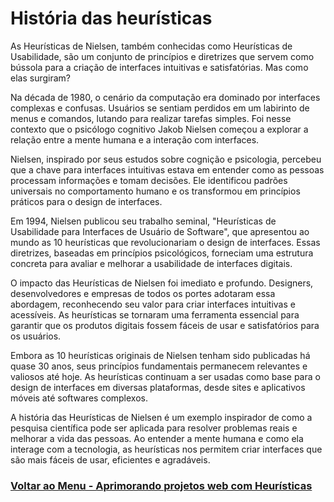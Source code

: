 # História das heurísticas

As Heurísticas de Nielsen, também conhecidas como Heurísticas de Usabilidade, são um conjunto de princípios e diretrizes que servem como bússola para a criação de interfaces intuitivas e satisfatórias. Mas como elas surgiram?

Na década de 1980, o cenário da computação era dominado por interfaces complexas e confusas. Usuários se sentiam perdidos em um labirinto de menus e comandos, lutando para realizar tarefas simples. Foi nesse contexto que o psicólogo cognitivo Jakob Nielsen começou a explorar a relação entre a mente humana e a interação com interfaces.

Nielsen, inspirado por seus estudos sobre cognição e psicologia, percebeu que a chave para interfaces intuitivas estava em entender como as pessoas processam informações e tomam decisões. Ele identificou padrões universais no comportamento humano e os transformou em princípios práticos para o design de interfaces.

Em 1994, Nielsen publicou seu trabalho seminal, "Heurísticas de Usabilidade para Interfaces de Usuário de Software", que apresentou ao mundo as 10 heurísticas que revolucionariam o design de interfaces. Essas diretrizes, baseadas em princípios psicológicos, forneciam uma estrutura concreta para avaliar e melhorar a usabilidade de interfaces digitais.

O impacto das Heurísticas de Nielsen foi imediato e profundo. Designers, desenvolvedores e empresas de todos os portes adotaram essa abordagem, reconhecendo seu valor para criar interfaces intuitivas e acessíveis. As heurísticas se tornaram uma ferramenta essencial para garantir que os produtos digitais fossem fáceis de usar e satisfatórios para os usuários.

Embora as 10 heurísticas originais de Nielsen tenham sido publicadas há quase 30 anos, seus princípios fundamentais permanecem relevantes e valiosos até hoje. As heurísticas continuam a ser usadas como base para o design de interfaces em diversas plataformas, desde sites e aplicativos móveis até softwares complexos.

A história das Heurísticas de Nielsen é um exemplo inspirador de como a pesquisa científica pode ser aplicada para resolver problemas reais e melhorar a vida das pessoas. Ao entender a mente humana e como ela interage com a tecnologia, as heurísticas nos permitem criar interfaces que são mais fáceis de usar, eficientes e agradáveis.

### [Voltar ao Menu - Aprimorando projetos web com Heurísticas](../menu.md)
